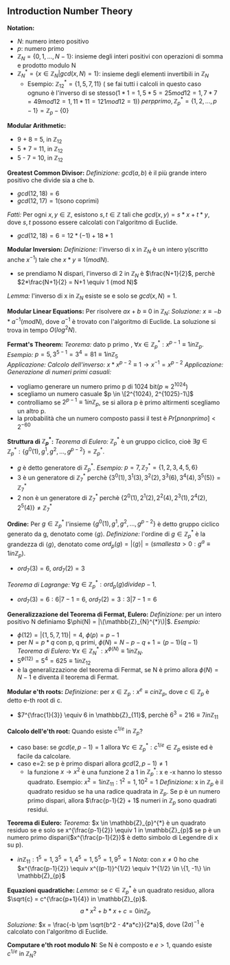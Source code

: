 ## Introduction Number Theory
**Notation:**
- $N$: numero intero positivo
- $p$: numero primo
- $\mathbb{Z}_{N} = \{0, 1, ..., N-1\}$: insieme degli interi positivi con operazioni di somma e prodotto modulo N
- $\mathbb{Z}_{N}^{*} = \{x \in \mathbb{Z}_{N} | gcd(x, N) = 1\}$: insieme degli elementi invertibili in $\mathbb{Z}_{N}$
    - Esempio: $\mathbb{Z}_{12}^{*} = \{1, 5, 7, 11\}$ ( se fai tutti i calcoli in questo caso ognuno è l'inverso di se stesso($1*1 = 1, 5*5 = 25 mod 12 = 1, 7*7 = 49 mod 12 = 1, 11*11 = 121 mod 12 = 1$))
               $per p primo, \mathbb{Z}_{p}^{*} = \{1, 2, ..., p-1\} = \mathbb{Z}_{p} - \{0\}$

**Modular Arithmetic:**
- 9 + 8 = 5, in $\mathbb{Z}_{12}$
- 5 * 7 = 11, in $\mathbb{Z}_{12}$
- 5 - 7 = 10, in $\mathbb{Z}_{12}$

**Greatest Common Divisor:**
*Definizione:* $gcd(a, b)$ è il più grande intero positivo che divide sia a che b.
- $gcd(12, 18) = 6$
- $gcd(12, 17) = 1$(sono coprimi)

*Fatti:*
Per ogni $x, y \in \mathbb{Z}$, esistono $s, t \in \mathbb{Z}$ tali che $gcd(x, y) = s*x + t*y$, dove $s, t$ possono essere calcolati con l'algoritmo di Euclide.
- $gcd(12, 18) = 6 = 12*(-1) + 18*1$

**Modular Inversion:**
*Definizione:* l'inverso di x in $\mathbb{Z}_{N}$ è un intero y(scritto anche $x^{-1}$) tale che $x*y \equiv 1 (mod N)$.
- se prendiamo N dispari, l'inverso di 2 in $\mathbb{Z}_{N}$ è $\frac{N+1}{2}$, perchè $2*\frac{N+1}{2} = N+1 \equiv 1 (mod N)$

*Lemma:* l'inverso di x in $\mathbb{Z}_{N}$ esiste se e solo se $gcd(x, N) = 1$.

**Modular Linear Equations:**
Per risolvere $ax + b \equiv 0$ in $\mathbb{Z}_{N}$:
*Soluzione:* $x \equiv -b*a^{-1} (mod N)$, dove $a^{-1}$ è trovato con l'algoritmo di Euclide. La soluzione si trova in tempo $O(log^2 N)$.

**Fermat's Theorem:**
*Teorema:* dato p primo , $\forall x \in \mathbb{Z}_{p}^{*} : x^{p-1} \equiv 1 in \mathbb{Z}_{p}$.
*Esempio:* $p = 5, 3^{5-1} = 3^4 = 81 \equiv 1 in \mathbb{Z}_{5}$   
*Applicazione: Calcolo dell'inverso:* $x*x^{p-2} \equiv 1 \rightarrow x^{-1} = x^{p-2}$
*Applicazione: Generazione di numeri primi casuali:* 
- vogliamo generare un numero primo p di 1024 bit($p \approx 2^{1024}$)
- scegliamo un numero casuale $p \in \[2^{1024}, 2^{1025}-1\]$
- controlliamo se $2^{p-1} \equiv 1 in \mathbb{Z}_{p}$, se si allora p è primo altirmenti scegliamo un altro p.
- la probabilità che un numero composto passi il test è $Pr[p non primo] < 2^{-60}$

**Struttura di $\mathbb{Z}_{p}^{*}$:**
*Teorema di Eulero:* $\mathbb{Z}_{p}^{*}$ è un gruppo ciclico, cioè $\exists g \in \mathbb{Z}_{p}^{*} : \{g^0(1), g^1, g^2, ..., g^{p-2}\} = \mathbb{Z}_{p}^{*}$.
- $g$ è detto generatore di $\mathbb{Z}_{p}^{*}$.
*Esempio:* $p = 7, \mathbb{Z}_{7}^{*} = \{1, 2, 3, 4, 5, 6\}$
- $3$ è un generatore di $\mathbb{Z}_{7}^{*}$ perchè $\{3^0(1), 3^1(3), 3^2(2), 3^3(6), 3^4(4), 3^5(5)\} = \mathbb{Z}_{7}^{*}$
- $2$ non è un generatore di $\mathbb{Z}_{7}^{*}$ perchè $\{2^0(1), 2^1(2), 2^2(4), 2^3(1), 2^4(2), 2^5(4)\} \neq \mathbb{Z}_{7}^{*}$

**Ordine:**
Per $g \in \mathbb{Z}_{p}^{*}$ l'insieme $\{g^0(1), g^1, g^2, ..., g^{p-2}\}$ è detto gruppo ciclico generato da g, denotato come $\langle g \rangle$.
*Definizione:* l'ordine di $g \in \mathbb{Z}_{p}^{*}$ è la grandezza di $\langle g \rangle$, denotato come $ord_{p}(g) = |\langle g \rangle| = (smallest a > 0 : g^a \equiv 1 in \mathbb{Z}_{p})$.
- $ord_{7}(3) = 6$, $ord_{7}(2) = 3$

*Teorema di Lagrange:* $\forall g \in \mathbb{Z}_{p}^{*} : ord_{p}(g) divide p-1$.
- $ord_{7}(3) = 6 : 6 | 7-1 = 6$, $ord_{7}(2) = 3 : 3 | 7-1 = 6$

**Generalizzazione del Teorema di Fermat, Eulero:**
*Definizione:* per un intero positivo N definiamo $\phi(N) = |\(\mathbb{Z}_{N}^{*}\)|$.
*Esempio:* 
- $\phi(12) = |\{1, 5, 7, 11\}| = 4$, $\phi(p) = p-1$
- per $N = p*q$ con p, q primi, $\phi(N) = N - p - q + 1 = (p-1)(q-1)$
*Teorema di Eulero:* $\forall x \in \mathbb{Z}_{N}^{*} : x^{\phi(N)} \equiv 1 in \mathbb{Z}_{N}$.
- $5^{\phi(12)} = 5^4 = 625 \equiv 1 in \mathbb{Z}_{12}$
- è la generalizzazione del teorema di Fermat, se N è primo allora $\phi(N) = N-1$ e diventa il teorema di Fermat.

**Modular e'th roots:**
*Definizione:* per $x \in \mathbb{Z}_{p} : x^e \equiv c in \mathbb{Z}_{p}$, dove $c \in \mathbb{Z}_{p}$ è detto e-th root di c.
- $7^{\frac{1}{3}} \equiv 6 in \mathbb{Z}_{11}$, perchè $6^3 = 216 \equiv 7 in \mathbb{Z}_{11}$

**Calcolo dell'e'th root:**
Quando esiste $c^{1/e}$ in $\mathbb{Z}_{p}$?
- caso base: se $gcd(e, p-1) = 1$ allora $\forall c \in \mathbb{Z}_{p}^{*} : c^{1/e} \in \mathbb{Z}_{p}$ esiste ed è facile da calcolare.
- caso e=2: se p è primo dispari allora $gcd(2, p-1) \neq 1$
    - la funzione $x \rightarrow x^2$ è una funzione 2 a 1 in $\mathbb{Z}_{p}^{*}$: x e -x hanno lo stesso quadrato. Esempio: $x^2 = 1 in \mathbb{Z}_{11} : 1^2 = 1, 10^2 = 1$
*Definizione:* x in $\mathbb{Z}_{p}$ è il quadrato residuo se ha una radice quadrata in $\mathbb{Z}_{p}$. 
Se p è un numero primo dispari, allora $\frac{p-1}{2} + 1$ numeri in $\mathbb{Z}_{p}$ sono quadrati residui.

**Teorema di Eulero:**
*Teorema:* $x \in \mathbb{Z}_{p}^{*} è un quadrato residuo se e solo se x^{\frac{p-1}{2}} \equiv 1 in \mathbb{Z}_{p}$ se p è un numero primo dispari($x^{\frac{p-1}{2}}$ è detto simbolo di Legendre di x su p).
- $in \mathbb{Z}_{11} : 1^5 = 1, 3^5 = 1, 4^5 = 1, 5^5 = 1, 9^5 = 1$
*Nota:* con $x \neq 0$ ho che $x^{\frac{p-1}{2}} \equiv x^{(p-1)}^{1/2} \equiv 1^{1/2} \in \{1, -1\} \in \mathbb{Z}_{p}$

**Equazioni quadratiche:**
*Lemma:* se $c \in \mathbb{Z}_{p}^{*}$ è un quadrato residuo, allora $\sqrt{c} = c^{\frac{p+1}{4}} in \mathbb{Z}_{p}$.
$$a*x^2 + b*x + c = 0 in \mathbb{Z}_{p}$$
*Soluzione:* $x = \frac{-b \pm \sqrt{b^2 - 4*a*c}}{2*a}$, dove $(2a)^{-1}$ è calcolato con l'algoritmo di Euclide.

**Computare e'th root modulo N:**
Se N è composto e $e > 1$, quando esiste $c^{1/e}$ in $\mathbb{Z}_{N}$?


